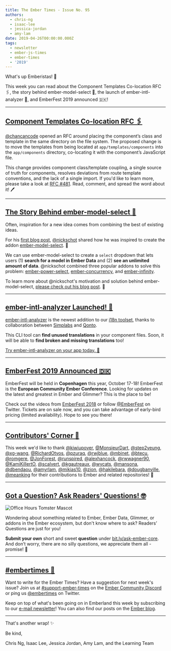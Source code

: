 ```yaml
---
title: The Ember Times - Issue No. 95
authors:
  - chris-ng
  - isaac-lee
  - jessica-jordan
  - amy-lam
date: 2019-04-26T00:00:00.000Z
tags:
  - newsletter
  - ember-js-times
  - ember-times
  - '2019'
---
```



What's up Emberistas! 🐹

This week you can read about the Component Templates Co-location RFC 🖇️, the story behind ember-model-select 📔, the launch of ember-intl-analyzer 🚀, and EmberFest 2019 announced 🇩🇰!

---

## [Component Templates Co-location RFC 🖇️](https://github.com/emberjs/rfcs/pull/481)

[@chancancode](https://github.com/chancancode) opened an RFC around placing the component’s class and template in the same directory on the file system. The proposed change is to move the templates from being located at `app/templates/components` into the `app/components` directory, co-locating it with the component’s JavaScript file.

This change provides component class/template coupling, a single source of truth for components, resolves deviations from route template conventions, and the lack of a single import. If you'd like to learn more, please take a look at [RFC #481](https://github.com/emberjs/rfcs/pull/481). Read, comment, and spread the word about it! 🖊️

---

## [The Story Behind ember-model-select 📔](https://nickschot.nl/blog/creating-ember-model-select)

Often, inspiration for a new idea comes from combining the best of existing ideas.

For his [first blog post](https://nickschot.nl/blog/creating-ember-model-select), [@nickschot](https://github.com/nickschot) shared how he was inspired to create the addon [ember-model-select](https://nickschot.github.io/ember-model-select/). 🎉

We can use ember-model-select to create a `select` dropdown that lets users (1) **search for a model in Ember Data** and (2) **see an unlimited amount of data**. @nickschot combined three popular addons to solve this problem: [ember-power-select](https://ember-power-select.com/), [ember-concurrency](http://ember-concurrency.com), and [ember-infinity](https://github.com/ember-infinity/ember-infinity).

To learn more about @nickschot's motivation and solution behind ember-model-select, [please check out his blog post](https://nickschot.nl/blog/creating-ember-model-select). 🙏

---

## [ember-intl-analyzer Launched! 🚀](https://github.com/simplabs/ember-intl-analyzer)

[ember-intl-analyzer](https://github.com/simplabs/ember-intl-analyzer) is the newest addition to our [i18n toolset](https://github.com/ember-intl/ember-intl), thanks to collaboration between [Simplabs](https://simplabs.com/) and [Qonto](https://qonto.eu/).

This CLI tool can **find unused translations** in your component files. Soon, it will be able to **find broken and missing translations** too!

[Try ember-intl-analyzer on your app today. 💛](https://github.com/simplabs/ember-intl-analyzer)
  
---

## [EmberFest 2019 Announced 🇩🇰](https://emberfest.eu/)
  
EmberFest will be held in **Copenhagen** this year, October 17-18! EmberFest is the **European Community Ember Conference**. Looking for updates on the latest and greatest in Ember and Glimmer? This is the place to be! 

Check out the videos from [EmberFest 2018](https://www.youtube.com/playlist?list=PLN4SpDLOSVkSB9034lDNdP1JoNBGssax9) or follow [@EmberFest](https://twitter.com/EmberFest/) on Twitter. Tickets are on sale now, and you can take advantage of early-bird pricing (limited availability). Hope to see you there!
  
---

## [Contributors' Corner 👏](https://guides.emberjs.com/release/contributing/repositories/)

<p>This week we'd like to thank <a href="https://github.com/kiwiupover" target="gh-user">@kiwiupover</a>, <a href="https://github.com/MonsieurDart" target="gh-user">@MonsieurDart</a>, <a href="https://github.com/step2yeung" target="gh-user">@step2yeung</a>, <a href="https://github.com/xg-wang" target="gh-user">@xg-wang</a>, <a href="https://github.com/RichardOtvos" target="gh-user">@RichardOtvos</a>, <a href="https://github.com/pzuraq" target="gh-user">@pzuraq</a>, <a href="https://github.com/rwjblue" target="gh-user">@rwjblue</a>, <a href="https://github.com/mbinet" target="gh-user">@mbinet</a>, <a href="https://github.com/btecu" target="gh-user">@btecu</a>, <a href="https://github.com/romgere" target="gh-user">@romgere</a>, <a href="https://github.com/JonForest" target="gh-user">@JonForest</a>, <a href="https://github.com/runspired" target="gh-user">@runspired</a>, <a href="https://github.com/alexhancock" target="gh-user">@alexhancock</a>, <a href="https://github.com/rwwagner90" target="gh-user">@rwwagner90</a>, <a href="https://github.com/KamiKillertO" target="gh-user">@KamiKillertO</a>, <a href="https://github.com/scalvert" target="gh-user">@scalvert</a>, <a href="https://github.com/kgautreaux" target="gh-user">@kgautreaux</a>, <a href="https://github.com/wycats" target="gh-user">@wycats</a>, <a href="https://github.com/mansona" target="gh-user">@mansona</a>, <a href="https://github.com/dbendaou" target="gh-user">@dbendaou</a>, <a href="https://github.com/amyrlam" target="gh-user">@amyrlam</a>, <a href="https://github.com/mikias10" target="gh-user">@mikias10</a>, <a href="https://github.com/zion" target="gh-user">@zion</a>, <a href="https://github.com/hakilebara" target="gh-user">@hakilebara</a>, <a href="https://github.com/dougbanville" target="gh-user">@dougbanville</a>, <a href="https://github.com/meanking" target="gh-user">@meanking</a> for their contributions to Ember and related repositories! 💖</p>

---

## [Got a Question? Ask Readers' Questions! 🤓](https://docs.google.com/forms/d/e/1FAIpQLScqu7Lw_9cIkRtAiXKitgkAo4xX_pV1pdCfMJgIr6Py1V-9Og/viewform)

<div class="blog-row">
  <img class="float-right small transparent padded" alt="Office Hours Tomster Mascot" title="Readers' Questions" src="/images/tomsters/officehours.png" />

  <p>Wondering about something related to Ember, Ember Data, Glimmer, or addons in the Ember ecosystem, but don't know where to ask? Readers’ Questions are just for you!</p>

<p><strong>Submit your own</strong> short and sweet <strong>question</strong> under <a href="https://bit.ly/ask-ember-core" target="rq">bit.ly/ask-ember-core</a>. And don’t worry, there are no silly questions, we appreciate them all - promise! 🤞</p>

</div>

---

## [#embertimes 📰](https://blog.emberjs.com/tags/newsletter.html) 

Want to write for the Ember Times? Have a suggestion for next week's issue? Join us at [#support-ember-times](https://discordapp.com/channels/480462759797063690/485450546887786506) on the [Ember Community Discord](https://discordapp.com/invite/zT3asNS) or ping us [@embertimes](https://twitter.com/embertimes) on Twitter.

Keep on top of what's been going on in Emberland this week by subscribing to our [e-mail newsletter](https://the-emberjs-times.ongoodbits.com/)! You can also find our posts on the [Ember blog](https://emberjs.com/blog/tags/newsletter.html).

---

That's another wrap! ✨

Be kind,

Chris Ng, Isaac Lee, Jessica Jordan, Amy Lam, and the Learning Team
